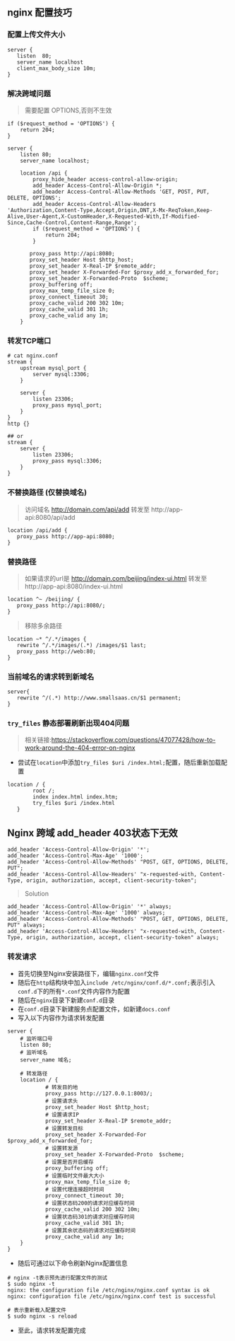 ## nginx 配置技巧

### 配置上传文件大小
```shell
server {
   listen  80;
   server_name localhost
   client_max_body_size 10m;
}
```

### 解决跨域问题
> 需要配置 OPTIONS,否则不生效
```
if ($request_method = 'OPTIONS') {
    return 204;
}
```

```
server {
    listen 80;
    server_name localhost;

    location /api {
        proxy_hide_header access-control-allow-origin;
        add_header Access-Control-Allow-Origin *;
        add_header Access-Control-Allow-Methods 'GET, POST, PUT, DELETE, OPTIONS';
        add_header Access-Control-Allow-Headers 'Authorization,Content-Type,Accept,Origin,DNT,X-Mx-ReqToken,Keep-Alive,User-Agent,X-CustomHeader,X-Requested-With,If-Modified-Since,Cache-Control,Content-Range,Range';
        if ($request_method = 'OPTIONS') {
            return 204;
        }
        
       proxy_pass http://api:8080;
       proxy_set_header Host $http_host;
       proxy_set_header X-Real-IP $remote_addr;
       proxy_set_header X-Forwarded-For $proxy_add_x_forwarded_for;
       proxy_set_header X-Forwarded-Proto  $scheme;
       proxy_buffering off;
       proxy_max_temp_file_size 0;
       proxy_connect_timeout 30;
       proxy_cache_valid 200 302 10m;
       proxy_cache_valid 301 1h;
       proxy_cache_valid any 1m;
    }
```

### 转发TCP端口
```
# cat nginx.conf
stream {
    upstream mysql_port {
        server mysql:3306;
    }

    server {
        listen 23306;
        proxy_pass mysql_port;
    }
}
http {}

## or
stream {
    server {
        listen 23306;
        proxy_pass mysql:3306;
    }
}

```

### 不替换路径 (仅替换域名)
> 访问域名 http://domain.com/api/add 转发至 http://app-api:8080/api/add
```
location /api/add {
   proxy_pass http://app-api:8080;
} 
```

### 替换路径
> 如果请求的url是 http://domain.com/beijing/index-ui.html 转发至 http://app-api:8080/index-ui.html
```
location ^~ /beijing/ {
   proxy_pass http://api:8080/;
}
```

> 移除多余路径
```
location ~* ^/.*/images {
   rewrite ^/.*/images/(.*) /images/$1 last;
   proxy_pass http://web:80;
}
```

### 当前域名的请求转到新域名
```
server{
   rewrite ^/(.*) http://www.smallsaas.cn/$1 permanent;
}
```

### `try_files` 静态部署刷新出现404问题

> 相关链接:https://stackoverflow.com/questions/47077428/how-to-work-around-the-404-error-on-nginx

- 尝试在`location`中添加`try_files $uri /index.html;`配置，随后重新加载配置
```
location / {
        root /;
        index index.html index.htm;
        try_files $uri /index.html
   }
```

## Nginx 跨域 add_header 403状态下无效
```
add_header 'Access-Control-Allow-Origin' '*';
add_header 'Access-Control-Max-Age' '1000';
add_header 'Access-Control-Allow-Methods' "POST, GET, OPTIONS, DELETE, PUT";
add_header 'Access-Control-Allow-Headers' "x-requested-with, Content-Type, origin, authorization, accept, client-security-token";   
```
> Solution
```
add_header 'Access-Control-Allow-Origin' '*' always;
add_header 'Access-Control-Max-Age' '1000' always;
add_header 'Access-Control-Allow-Methods' "POST, GET, OPTIONS, DELETE, PUT" always;
add_header 'Access-Control-Allow-Headers' "x-requested-with, Content-Type, origin, authorization, accept, client-security-token" always;  
```


### 转发请求

- 首先切换至Nginx安装路径下，编辑`nginx.conf`文件
- 随后在`http`结构块中加入`include /etc/nginx/conf.d/*.conf;`表示引入`conf.d`下的所有`*.conf`文件内容作为配置
- 随后在`nginx`目录下新建`conf.d`目录
- 在`conf.d`目录下新建服务点配置文件，如新建`docs.conf`
- 写入以下内容作为请求转发配置

```shell
server {
    # 监听端口号
    listen 80;
    # 监听域名
    server_name 域名;

	# 转发路径
    location / {
            # 转发目的地
            proxy_pass http://127.0.0.1:8003/;
            # 设置请求头
            proxy_set_header Host $http_host;
            # 设置请求IP
            proxy_set_header X-Real-IP $remote_addr;
            # 设置转发目标
            proxy_set_header X-Forwarded-For $proxy_add_x_forwarded_for;
            # 设置转发源
            proxy_set_header X-Forwarded-Proto  $scheme;
            # 设置是否开启缓存
            proxy_buffering off;
            # 设置临时文件最大大小
            proxy_max_temp_file_size 0;
            # 设置代理连接超时时间
            proxy_connect_timeout 30;
            # 设置状态码200的请求对应缓存时间
            proxy_cache_valid 200 302 10m;
            # 设置状态码301的请求对应缓存时间
            proxy_cache_valid 301 1h;
            # 设置其余状态码的请求对应缓存时间
            proxy_cache_valid any 1m;
    }
}
```

- 随后可通过以下命令刷新Nginx配置信息

```shell
# nginx -t表示预先进行配置文件的测试
$ sudo nginx -t
nginx: the configuration file /etc/nginx/nginx.conf syntax is ok
nginx: configuration file /etc/nginx/nginx.conf test is successful

# 表示重新载入配置文件
$ sudo nginx -s reload
```

- 至此，请求转发配置完成

